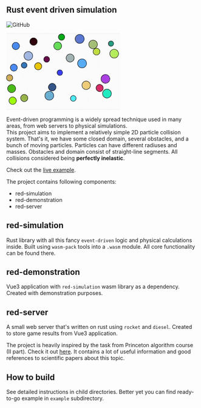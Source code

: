 ## Rust event driven simulation

![GitHub](https://img.shields.io/github/license/greshilov/rust-event-driven-simulation)

![Simulation itself](particles.gif)

Event-driven programming is a widely spread technique used in many areas, from web servers to physical simulations.  
This project aims to implement a relatively simple 2D particle collision system. That's it, we have some closed domain, several obstacles, and a bunch of moving particles. Particles can have different radiuses and masses. Obstacles and domain consist of straight-line segments. All collisions considered being **perfectly inelastic**.

Check out the [live example](https://reds.greshilov.me).

The project contains following components:

- red-simulation
- red-demonstration
- red-server

## red-simulation

Rust library with all this fancy `event-driven` logic and physical calculations inside.
Built using `wasm-pack` tools into a `.wasm` module. All core functionality can be found there.

## red-demonstration

Vue3 application with `red-simulation` wasm library as a dependency. Created with demonstration purposes.

## red-server

A small web server that's written on rust using `rocket` and `diesel`. Created to store game results from Vue3 application.

The project is heavily inspired by the task from Princeton algorithm course (II part). Check it out [here](https://algs4.cs.princeton.edu/61event/). It contains a lot of useful information and good references to scientific papers about this topic.

## How to build

See detailed instructions in child directories. Better yet you can find ready-to-go example in `example` subdirectory.
